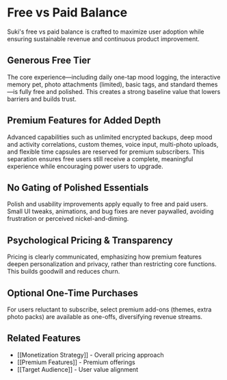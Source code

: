 # Free vs Paid Balance

Suki's free vs paid balance is crafted to maximize user adoption while ensuring sustainable revenue and continuous product improvement.

## Generous Free Tier
The core experience—including daily one-tap mood logging, the interactive memory pet, photo attachments (limited), basic tags, and standard themes—is fully free and polished. This creates a strong baseline value that lowers barriers and builds trust.

## Premium Features for Added Depth
Advanced capabilities such as unlimited encrypted backups, deep mood and activity correlations, custom themes, voice input, multi-photo uploads, and flexible time capsules are reserved for premium subscribers. This separation ensures free users still receive a complete, meaningful experience while encouraging power users to upgrade.

## No Gating of Polished Essentials
Polish and usability improvements apply equally to free and paid users. Small UI tweaks, animations, and bug fixes are never paywalled, avoiding frustration or perceived nickel-and-diming.

## Psychological Pricing & Transparency
Pricing is clearly communicated, emphasizing how premium features deepen personalization and privacy, rather than restricting core functions. This builds goodwill and reduces churn.

## Optional One-Time Purchases
For users reluctant to subscribe, select premium add-ons (themes, extra photo packs) are available as one-offs, diversifying revenue streams.

## Related Features
- [[Monetization Strategy]] - Overall pricing approach
- [[Premium Features]] - Premium offerings
- [[Target Audience]] - User value alignment
